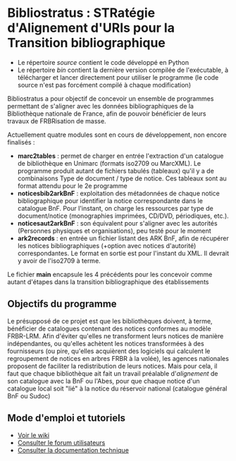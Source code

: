 Bibliostratus : STRatégie d'Alignement d'URIs pour la Transition bibliographique
==

* Le répertoire *source* contient le code développé en Python
* Le répertoire *bin* contient la dernière version compilée de l'exécutable, à télécharger et lancer directement pour utiliser le programme (le code source n'est pas forcément compilé à chaque modification)

Bibliostratus a pour objectif de concevoir un ensemble de programmes permettant de s'aligner avec les données bibliographiques de la Bibliothèque nationale de France, afin de pouvoir bénéficier de leurs travaux de FRBRisation de masse.

Actuellement quatre modules sont en cours de développement, non encore finalisés :

* **marc2tables** : permet de charger en entrée l'extraction d'un catalogue de bibliothèque en Unimarc (formats iso2709 ou MarcXML). Le programme produit autant de fichiers tabulés (tableaux) qu'il y a de combinaisons Type de document / type de notice. Ces tableaux sont au format attendu pour le 2e programme
* **noticesbib2arkBnF** : exploitation des métadonnées de chaque notice bibliographique pour identifier la notice correspondante dans le catalogue BnF. Pour l'instant, on charge les ressources par type de document/notice (monographies imprimées, CD/DVD, périodiques, etc.). 
* **noticesaut2arkBnF** : son équivalent pour s'aligner avec les autorités (Personnes physiques et organisations), peu testé pour le moment
* **ark2records** : en entrée un fichier listant des ARK BnF, afin de récupérer les notices bibliographiques (+option avec notices d'autorité) correspondantes. Le format en sortie est pour l'instant du XML. Il devrait y avoir de l'iso2709 à terme.

Le fichier **main** encapsule les 4 précédents pour les concevoir comme autant d'étapes dans la transition bibliographique des établissements

Objectifs du programme
--

Le présupposé de ce projet est que les bibliothèques doivent, à terme, bénéficier de catalogues contenant des notices conformes au modèle FRBR-LRM. 
Afin d'éviter qu'elles ne transforment leurs notices de manière indépendantes, ou qu'elles achètent les notices transformées à des fournisseurs (ou pire, qu'elles acquièrent des logiciels qui calculent le regroupement de notices en arbres FRBR à la volée), les agences nationales proposent de faciliter la redistribution de leurs notices.
Mais pour cela, il faut que chaque bibliothèque ait fait un travail préalable d'*alignement* de son catalogue avec la BnF ou l'Abes, pour que chaque notice d'un catalogue local soit "lié" à la notice du réservoir national (catalogue général BnF ou Sudoc)

Mode d'emploi et tutoriels
--
* [Voir le wiki](https://github.com/Transition-bibliographique/bibliostratus/wiki "Consulter les pages du wiki sur Github")
* [Consulter le forum utilisateurs](http://www.agorabib.fr/topic/3317-bibliostratus-mettre-en-correspondance-ses-notices-avec-celles-de-la-bnf/ "topic Agorabib")
* [Consulter la documentation technique](https://github.com/Transition-bibliographique/bibliostratus/tree/master/doc)
